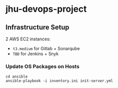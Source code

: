 # jhu-devops-project

## Infrastructure Setup

2 AWS EC2 instances:
- `t3.medium` for Gitlab + Sonarqube
- `TBD` for Jenkins + Snyk

### Update OS Packages on Hosts

```
cd ansible
ansible-playbook -i inventory.ini init-server.yml
```

